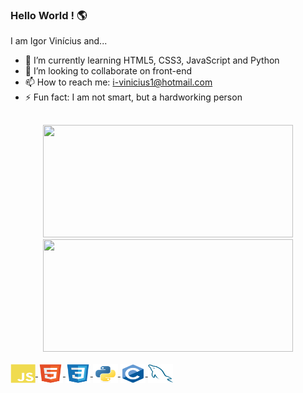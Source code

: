 ### Hello World ! 🌎

I am Igor Vinícius and...

- 🌱 I’m currently learning HTML5, CSS3, JavaScript and Python
- 👯 I’m looking to collaborate on front-end
- 📫 How to reach me: i-vinicius1@hotmail.com
- ⚡ Fun fact: I am not smart, but a hardworking person

##
<div align="center">
  <a href="https://github.com/igorvinicius1">
  <img height="180em" width="400px" src="https://github-readme-stats.vercel.app/api?username=igorvinicius1&show_icons=true&theme=synthave&include_all_commits=true&count_private=true"/>
  <img height="180em" width="400px" src="https://github-readme-stats.vercel.app/api/top-langs/?username=igorvinicius1&layout=compact&langs_count=7&theme=synthave"/>
</div>
  
</div>
<div style="display: inline_block"><br>
  <img align="center" alt="Ig-Js" height="30" width="40" src="https://raw.githubusercontent.com/devicons/devicon/master/icons/javascript/javascript-plain.svg">
  <img align="center" alt="Ig-HTML" height="30" width="40" src="https://raw.githubusercontent.com/devicons/devicon/master/icons/html5/html5-original.svg">
  <img align="center" alt="Ig-CSS" height="30" width="40" src="https://raw.githubusercontent.com/devicons/devicon/master/icons/css3/css3-original.svg">
  <img align="center" alt="Ig-Python" height="30" width="40" src="https://raw.githubusercontent.com/devicons/devicon/master/icons/python/python-original.svg">
  <img align="center" alt="Ig-C" height="30" width="40" src="https://raw.githubusercontent.com/devicons/devicon/master/icons/c/c-original.svg">
  <img align="center" alt="Ig-C" height="30" width="40" src="https://raw.githubusercontent.com/devicons/devicon/master/icons/mysql/mysql-original.svg">
</div>
